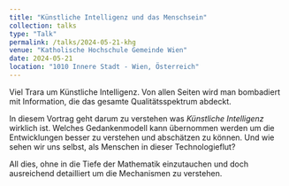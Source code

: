 ```yaml
---
title: "Künstliche Intelligenz und das Menschsein"
collection: talks
type: "Talk"
permalink: /talks/2024-05-21-khg
venue: "Katholische Hochschule Gemeinde Wien"
date: 2024-05-21
location: "1010 Innere Stadt - Wien, Österreich"
---
```

Viel Trara um Künstliche Intelligenz. 
Von allen Seiten wird man bombadiert mit Information, die das gesamte Qualitätsspektrum abdeckt.

In diesem Vortrag geht darum zu verstehen was *Künstliche Intelligenz* wirklich ist.
Welches Gedankenmodell kann übernommen werden um die Entwicklungen besser zu verstehen und abschätzen zu können.
Und wie sehen wir uns selbst, als Menschen in dieser Technologieflut? 

All dies, ohne in die Tiefe der Mathematik einzutauchen und doch ausreichend detailliert um die Mechanismen zu verstehen.

